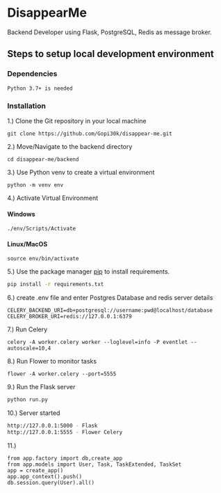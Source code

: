 # DisappearMe

Backend Developer using Flask, PostgreSQL, Redis as message broker.

## Steps to setup local development environment

### Dependencies

```
Python 3.7+ is needed
```

### Installation

1.) Clone the Git repository in your local machine

```
git clone https://github.com/Gopi30k/disappear-me.git
```

2.) Move/Navigate to the backend directory

```
cd disappear-me/backend
```

3.) Use Python venv to create a virtual environment

```
python -m venv env
```

4.) Activate Virtual Environment

#### Windows

```
./env/Scripts/Activate
```

#### Linux/MacOS

```
source env/bin/activate
```

5.) Use the package manager [pip](https://pip.pypa.io/en/stable/) to install requirements.

```bash
pip install -r requirements.txt
```

6.) create .env file and enter Postgres Database and redis server details

```
CELERY_BACKEND_URI=db+postgresql://username:pwd@localhost/database
CELERY_BROKER_URI=redis://127.0.0.1:6379
```

7.) Run Celery

```
celery -A worker.celery worker --loglevel=info -P eventlet --autoscale=10,4
```

8.) Run Flower to monitor tasks

```
flower -A worker.celery --port=5555
```

9.) Run the Flask server

```bash
python run.py
```

10.) Server started

```bash
http://127.0.0.1:5000 - Flask
http://127.0.0.1:5555 - Flower Celery
```

11.)

```
from app.factory import db,create_app
from app.models import User, Task, TaskExtended, TaskSet
app = create_app()
app.app_context().push()
db.session.query(User).all()
```
